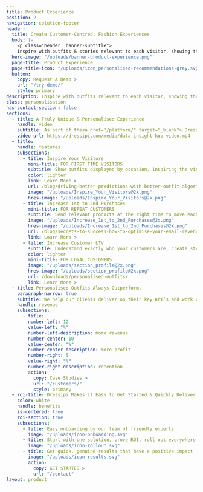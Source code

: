 ```yaml
---
title: Product Experience
position: 2
navigation: solution-footer
header:
  title: Create Customer-Centred, Fashion Experiences
  body: |-
    <p class="header__banner-subtitle">
    Inspire with outfits & stories relevant to each visitor, showing them the value of every product & how to wear your brand their way</p>
  hero-image: "/uploads/banner-product-experience.png"
  page-title: Product Experience
  page-title-icon: "/uploads/icon_personalised-recommendations-grey.svg"
  button:
    copy: Request A Demo >
    url: "/try-demo/"
    style: primary
description: Inspire with outfits relevant to each visitor, showing the value of every product & how to wear your brand their way
class: personalisation
has-contact-section: false
sections:
  - title: A Truly Unique & Personalised Experience
    handle: video
    subtitle: As part of the<a href="/platform/" target="_blank"> Dressipi platform</a>, we continually build an understanding of your visitors and how they interact with your products at every step of their journey to make sure their experiences get better and better.
    video-url: https://dressipi.com/media/data-insight-hub-video.mp4
  - title:
    handle: features
    subsections:
      - title: Inspire Your Visitors
        mini-title: FOR FIRST TIME VISITORS
        subtitle: Show outfits displayed by occasion, inspiring the visitor and showing the versatility of the garment.
        color: lighter
        link: Learn More >
        url: /blog/driving-better-predictions-with-better-outfit-algorithms/
        image: "/uploads/Inspire_Your_Visitors@2x.png"
        hres-image: "/uploads/Inspire_Your_Visitors@2x.png"
      - title: Increase 1st to 2nd Purchases
        mini-title: FOR REPEAT CUSTOMERS
        subtitle: Send relevant products at the right time to move each existing customer up the purchase ladder. This is the biggest opportunity for revenue growth for retailers.
        image: "/uploads/Increase_1st_to_2nd_Purchases@2x.png"
        hres-image: "/uploads/Increase_1st_to_2nd_Purchases@2x.png"
        url: /blog/secrets-to-success-how-to-optimise-your-email-revenue/
        link: Learn More >
      - title: Increase Customer LTV
        subtitle: Understand exactly who your customers are, create style profiles based on their activity, preferences and items they already own.
        color: lighter
        mini-title: FOR LOYAL CUSTOMERS
        image: "/uploads/section_profile@2x.png"
        hres-image: "/uploads/section_profile@2x.png"
        url: /downloads/personalised-outfits/
        link: Learn More >
  - title: Personalised Outfits Always Outperform.
    paragraph-narrow: true
    subtitle: We help our clients deliver on their key KPI’s and work closely alongside them to ensure their Brand DNA is understood and captured in our algorithms.
    handle: revenue
    subsections:
      - title:
        number-left: 12
        value-left: "%"
        number-left-description: more revenue
        number-center: 10
        value-center: "%"
        number-center-description: more profit
        number-right: 5
        value-right: "%"
        number-right-description: retention
        action:
          copy: Case Studies >
          url: "/customers/"
          style: primary
  - roi-title: Dressipi Makes it Easy to Get Started & Quickly Deliver ROI
    color: white
    handle: benefits
    is-centered: true
    roi-section: true
    subsections:
      - title: Easy onboarding by our team of friendly experts
        image: "/uploads/icon-onboarding.svg"
      - title: Start with one solution, prove ROI, roll out everywhere
        image: "/uploads/icon-rollout.svg"
      - title: Get quick, genuine results that have a positive impact
        image: "/uploads/icon-results.svg"
        action:
          copy: GET STARTED >
          url: "/contact"
layout: product
---
```

